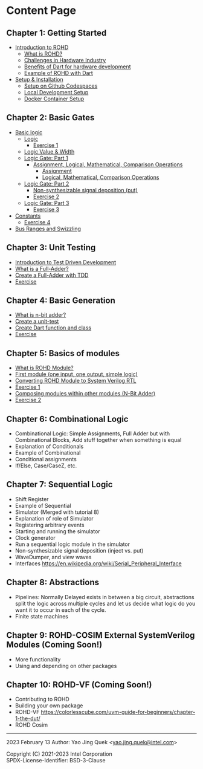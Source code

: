 # Content Page

## Chapter 1: Getting Started

- [Introduction to ROHD](./chapter_1/00_introduction_to_rohd.md)
  - [What is ROHD?](./chapter_1/00_introduction_to_rohd.md)
  - [Challenges in Hardware Industry](./chapter_1/00_introduction_to_rohd.md#challenges-in-hardware-industry)
  - [Benefits of Dart for hardware development](./chapter_1/00_introduction_to_rohd.md#benefits-of-dart-for-hardware-development)
  - [Example of ROHD with Dart](./chapter_1/00_introduction_to_rohd.md#example-of-rohd-with-dart)
- [Setup & Installation](./chapter_1/01_setup_installation.md)
  - [Setup on Github Codespaces](./chapter_1/01_setup_installation.md#setup-on-github-codespaces-recommended)
  - [Local Development Setup](./chapter_1/01_setup_installation.md#local-development-setup)
  - [Docker Container Setup](./chapter_1/01_setup_installation.md#docker-container-setup)

## Chapter 2: Basic Gates

- [Basic logic](./chapter_2/00_basic_logic.md#basic-logic)
  - [Logic](./chapter_2/00_basic_logic.md#logic)
    - [Exercise 1](./chapter_2/00_basic_logic.md#exercise-1)
  - [Logic Value & Width](./chapter_2/00_basic_logic.md#logic-value--width)
  - [Logic Gate: Part 1](./chapter_2/00_basic_logic.md#logic-gate-part-1)
    - [Assignment, Logical, Mathematical, Comparison Operations](./chapter_2/00_basic_logic.md#assignment-logical-mathematical-comparison-operations)
      - [Assignment](./chapter_2/00_basic_logic.md#assignment)
      - [Logical, Mathematical, Comparison Operations](./chapter_2/00_basic_logic.md#logical-mathematical-comparison-operations)
  - [Logic Gate: Part 2](./chapter_2/00_basic_logic.md#logic-gate-part-2)
    - [Non-synthesizable signal deposition (put)](./chapter_2/00_basic_logic.md#non-synthesizable-signal-deposition-put)
    - [Exercise 2](./chapter_2/00_basic_logic.md#exercise-2)
  - [Logic Gate: Part 3](./chapter_2/00_basic_logic.md#logic-gate-part-3)
    - [Exercise 3](./chapter_2/00_basic_logic.md#exercise-3)
- [Constants](./chapter_2/00_basic_logic.md#constants)
  - [Exercise 4](./chapter_2/00_basic_logic.md#exercise-4)
- [Bus Ranges and Swizzling](./chapter_2/00_basic_logic.md#bus-ranges-and-swizzling)

## Chapter 3: Unit Testing

- [Introduction to Test Driven Development](./chapter_3/00_unit_test.md#introduction-to-test-driven-development)
- [What is a Full-Adder?](./chapter_3/00_unit_test.md#what-is-a-full-adder)
- [Create a Full-Adder with TDD](./chapter_3/00_unit_test.md#create-full-adder-with-tdd)
- [Exercise](./chapter_3/00_unit_test.md#exercise)

## Chapter 4: Basic Generation

- [What is n-bit adder?](./chapter_4/00_basic_generation.md#what-is-n-bit-adder)
- [Create a unit-test](./chapter_4/00_basic_generation.md#create-a-unit-test)
- [Create Dart function and class](./chapter_4/00_basic_generation.md#create-dart-function-and-class)
- [Exercise](./chapter_4/00_basic_generation.md#exercise)

## Chapter 5: Basics of modules

- [What is ROHD Module?](./chapter_5/00_basic_modules.md#what-is-rohd-module)
- [First module (one input, one output, simple logic)](./chapter_5/00_basic_modules.md#first-module-one-input-one-output-simple-logic)
- [Converting ROHD Module to System Verilog RTL](./chapter_5/00_basic_modules.md#converting-rohd-module-to-system-verilog-rtl)
- [Exercise 1](./chapter_5/00_basic_modules.md#exercise-1)
- [Composing modules within other modules (N-Bit Adder)](./chapter_5/00_basic_modules.md#composing-modules-withon-other-modules-n-bit-adder)
- [Exercise 2](./chapter_5/00_basic_modules.md#exercise-2)

## Chapter 6: Combinational Logic

- Combinational Logic: Simple Assignments, Full Adder but with Combinational Blocks, Add stuff together when something is equal
- Explanation of Conditionals
- Example of Combinational
- Conditional assignments
- If/Else, Case/CaseZ, etc.

## Chapter 7: Sequential Logic

- Shift Register
- Example of Sequential
- Simulator (Merged with tutorial 8)
- Explanation of role of Simulator
- Registering arbitrary events
- Starting and running the simulator
- Clock generator
- Run a sequential logic module in the simulator
- Non-synthesizable signal deposition (inject vs. put)
- WaveDumper, and view waves
- Interfaces <https://en.wikipedia.org/wiki/Serial_Peripheral_Interface>

## Chapter 8: Abstractions

- Pipelines: Normally Delayed exists in between a big circuit, abstractions split the logic across multiple cycles and let us decide what logic do you want it to occur in each of the cycle.
- Finite state machines

## Chapter 9: ROHD-COSIM External SystemVerilog Modules (Coming Soon!)

- More functionality
- Using and depending on other packages

## Chapter 10: ROHD-VF (Coming Soon!)

- Contributing to ROHD
- Building your own package
- ROHD-VF <https://colorlesscube.com/uvm-guide-for-beginners/chapter-1-the-dut/>
- ROHD Cosim

----------------
2023 February 13
Author: Yao Jing Quek <<yao.jing.quek@intel.com>>

Copyright (C) 2021-2023 Intel Corporation  
SPDX-License-Identifier: BSD-3-Clause
